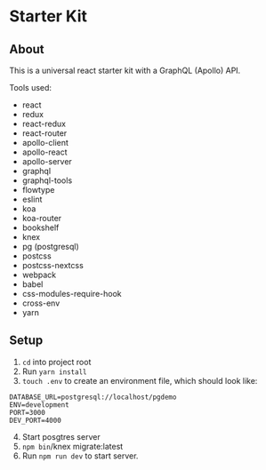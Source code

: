 # Starter Kit
## About
This is a universal react starter kit with a GraphQL (Apollo) API.

Tools used:
- react
- redux
- react-redux
- react-router
- apollo-client
- apollo-react
- apollo-server
- graphql
- graphql-tools
- flowtype
- eslint
- koa
- koa-router
- bookshelf
- knex
- pg (postgresql)
- postcss
- postcss-nextcss
- webpack
- babel
- css-modules-require-hook
- cross-env
- yarn

## Setup
1. `cd` into project root
2. Run `yarn install`
3. `touch .env` to create an environment file, which should look like:

```
DATABASE_URL=postgresql://localhost/pgdemo
ENV=development
PORT=3000
DEV_PORT=4000
```

4. Start posgtres server
5. `npm bin`/knex migrate:latest
6. Run `npm run dev` to start server.

